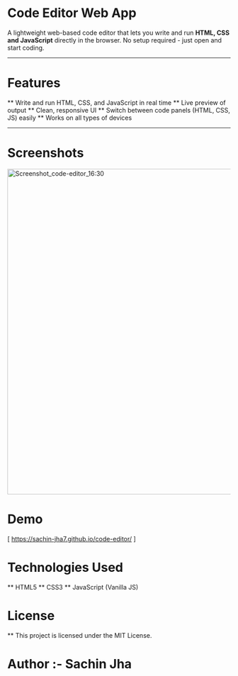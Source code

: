 # Code Editor Web App

A lightweight web-based code editor that lets you write and run **HTML, CSS and JavaScript** directly in the browser.
No setup required - just open and start coding.

----

# Features
** Write and run HTML, CSS, and JavaScript in real time
** Live preview of output
** Clean, responsive UI
** Switch between code panels (HTML, CSS, JS) easily
** Works on all types of devices

----

# Screenshots
<img width="1366" height="735" alt="Screenshot_code-editor_16:30" src="https://github.com/user-attachments/assets/dde752e5-89c4-4cd7-ac54-8722828073e6" />


# Demo
[ https://sachin-jha7.github.io/code-editor/ ]

# Technologies Used
** HTML5
** CSS3
** JavaScript (Vanilla JS)

# License
** This project is licensed under the MIT License.

# Author :- Sachin Jha
